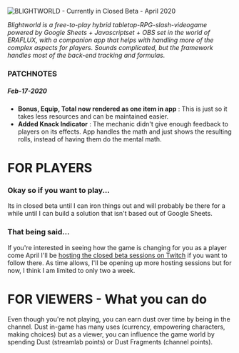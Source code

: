 ![BLIGHTWORLD - Currently in Closed Beta - April 2020](https://blight.world/twitch/twitch/video-player-banner.jpg)

*Blightworld is a free-to-play hybrid tabletop-RPG-slash-videogame powered by Google Sheets + Javascriptset + OBS set in the world of ERAFLUX, with a companion app that helps with handling more of the complex aspects for players.  Sounds complicated, but the framework handles most of the back-end tracking and formulas.*


### PATCHNOTES
##### Feb-17-2020
- **Bonus, Equip, Total now rendered as one item in app** : This is just so it takes less resources and can be maintained easier.
- **Added Knack Indicator** : The mechanic didn't give enough feedback to players on its effects. App handles the math and just shows the resulting rolls, instead of having them do the mental math.


# FOR PLAYERS
### Okay so if you want to play...
Its in closed beta until I can iron things out and will probably be there for a while until I can build a solution that isn't based out of Google Sheets.  
### That being said...
If you're interested in seeing how the game is changing for you as a player come April I'll be [hosting the closed beta sessions on Twitch](https://www.twitch.tv/lotusware) if you want to follow there.  As time allows, I'll be opening up more hosting sessions but for now, I think I am limited to only two a week.

# FOR VIEWERS - What you can do
Even though you're not playing, you can earn dust over time by being in the channel.  Dust in-game has many uses (currency, empowering characters, making choices) but as a viewer, you can influence the game world by spending Dust (streamlab points) or Dust Fragments (channel points).

